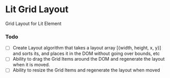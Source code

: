 # Lit Grid Layout

Grid Layout for Lit Element

### Todo

- [ ] Create Layout algorithm that takes a layout array [{width, height, x, y}] and sorts its, and places it in the DOM without going over bounds, etc
- [ ] Ability to drag the Grid Items around the DOM and regenerate the layout when it is moved.
- [ ] Ability to resize the Grid Items and regenerate the layout when moved
